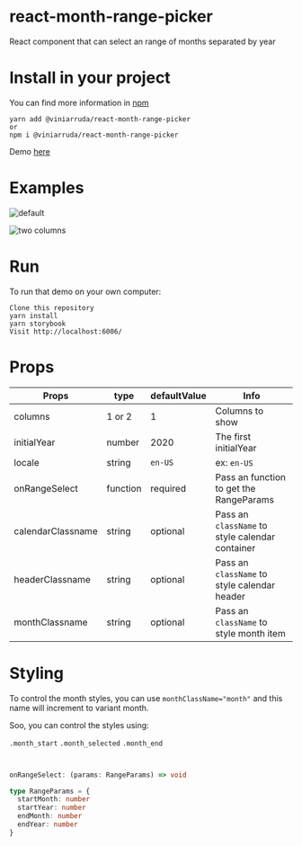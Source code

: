 # react-month-range-picker

React component that can select an range of months separated by year

# Install in your project

You can find more information in [npm](https://www.npmjs.com/package/@viniarruda/react-month-range-picker)

```
yarn add @viniarruda/react-month-range-picker
or
npm i @viniarruda/react-month-range-picker
```

Demo [here](https://viniarruda-react-month-range-picker.vercel.app/?path=/story/forms-monthrangepicker--default)

# Examples

![default](https://github.com/viniarruda/react-month-range-picker/blob/main/assets/oneColumn.png?raw=true)

![two columns](https://github.com/viniarruda/react-month-range-picker/blob/main/assets/twoColumns.png?raw=true)



# Run

To run that demo on your own computer:

```
Clone this repository
yarn install
yarn storybook
Visit http://localhost:6006/
```

# Props

| Props  | type | defaultValue | Info
| ------------- | ------------- | ------------- | ------------- |
| columns  | 1 or 2  | 1 | Columns to show  |
| initialYear  | number  | 2020 | The first initialYear |
| locale  | string  | `en-US` | ex: `en-US` |
| onRangeSelect  | function  | required | Pass an function to get the RangeParams |
| calendarClassname  | string  | optional | Pass an `className` to style calendar container |
| headerClassname  | string  | optional | Pass an `className` to style calendar header |
| monthClassname  | string  | optional | Pass an `className` to style month item |

# Styling

To control the month styles, you can use `monthClassName="month"` and this name will increment to variant month.

Soo, you can control the styles using:

`.month_start`
`.month_selected`
`.month_end`


```typescript


onRangeSelect: (params: RangeParams) => void

type RangeParams = {
  startMonth: number
  startYear: number
  endMonth: number
  endYear: number
}

```
